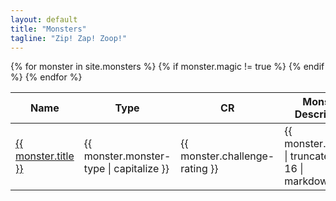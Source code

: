 ```yaml
---
layout: default
title: "Monsters"
tagline: "Zip! Zap! Zoop!"
---
```

<table>
  <thead>
    <th>Name</th>
    <th>Type</th>
    <th>CR</th>
    <th>Monster Description</th>
  </thead>
  <tbody>
  {% for monster in site.monsters %}
    {% if monster.magic != true %}
      <tr>
        <td><a href="{{ monster.url }}">{{ monster.title }}</a></td>
        <td>{{ monster.monster-type | capitalize }}</td>
        <td>{{ monster.challenge-rating }}</td>
        <td>{{ monster.content | truncatewords: 16 | markdownify }}</td>
      </tr>
    {% endif %}
  {% endfor %}
  </tbody>
</table>
